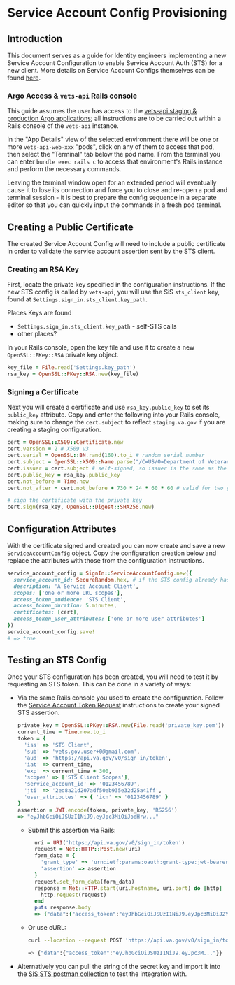 # Service Account Config Provisioning

## Introduction

This document serves as a guide for Identity engineers implementing a new Service Account Configuration to enable Service Account Auth (STS) for a new client. More details on Service Account Configs themselves can be found [here](./service_account.md).

### Argo Access & `vets-api` Rails console

This guide assumes the user has access to the [vets-api staging & production Argo applications](https://argocd.vfs.va.gov/applications?search=vets-api); all instructions are to be carried out within a Rails console of the `vets-api` instance.

In the "App Details" view of the selected environment there will be one or more `vets-api-web-xxx` "pods", click on any of them to access that pod, then select the "Terminal" tab below the pod name. From the terminal you can enter `bundle exec rails c` to access that environment's Rails instance and perform the necessary commands.

Leaving the terminal window open for an extended period will eventually cause it to lose its connection and force you to close and re-open a pod and terminal session - it is best to prepare the config sequence in a separate editor so that you can quickly input the commands in a fresh pod terminal.

## Creating a Public Certificate

The created Service Account Config will need to include a public certificate in order to validate the service account assertion sent by the STS client.

### Creating an RSA Key

First, locate the private key specified in the configuration instructions. If the new STS config is called by `vets-api`, you will use the SiS `sts_client` key, found at `Settings.sign_in.sts_client.key_path`.

Places Keys are found

* `Settings.sign_in.sts_client.key_path` - self-STS calls
* other places?

In your Rails console, open the key file and use it to create a new `OpenSSL::PKey::RSA` private key object.

```ruby
key_file = File.read('Settings.key_path')
rsa_key = OpenSSL::PKey::RSA.new(key_file)
```

### Signing a Certificate

Next you will create a certificate and use `rsa_key.public_key` to set its `public_key` attribute. Copy and enter the following into your Rails console, making sure to change the `cert.subject` to reflect `staging.va.gov` if you are creating a staging configuration.

```ruby
cert = OpenSSL::X509::Certificate.new
cert.version = 2 # X509 v3
cert.serial = OpenSSL::BN.rand(160).to_i # random serial number
cert.subject = OpenSSL::X509::Name.parse("/C=US/O=Department of Veterans Affairs/OU=VA.gov/CN=https://va.gov") # change CN to "https://staging.va.gov" for staging
cert.issuer = cert.subject # self-signed, so issuer is the same as the subject
cert.public_key = rsa_key.public_key
cert.not_before = Time.now
cert.not_after = cert.not_before + 730 * 24 * 60 * 60 # valid for two years

# sign the certificate with the private key
cert.sign(rsa_key, OpenSSL::Digest::SHA256.new)
```

## Configuration Attributes

With the certificate signed and created you can now create and save a new `ServiceAccountConfig` object. Copy the configuration creation below and replace the attributes with those from the configuration instructions.

```ruby
service_account_config = SignIn::ServiceAccountConfig.new({
  service_account_id: SecureRandom.hex, # if the STS config already has a specified service_account_id use it instead
  description: 'A Service Account Client',
  scopes: ['one or more URL scopes'],
  access_token_audience: 'STS Client',
  access_token_duration: 5.minutes,
  certificates: [cert],
  access_token_user_attributes: ['one or more user attributes']
})
service_account_config.save!
# => true
```

## Testing an STS Config

Once your STS configuration has been created, you will need to test it by requesting an STS token. This can be done in a variety of ways:

* Via the same Rails console you used to create the configuration. Follow the [Service Account Token Request](../auth_flows/service_account.md#service-account-token-request) instructions to create your signed STS assertion.

  ```ruby
  private_key = OpenSSL::PKey::RSA.new(File.read('private_key.pem'))
  current_time = Time.now.to_i
  token = {
    'iss' => 'STS Client',
    'sub' => 'vets.gov.user+0@gmail.com',
    'aud' => 'https://api.va.gov/v0/sign_in/token',
    'iat' => current_time,
    'exp' => current_time + 300,
    'scopes' => ['STS Client Scopes'],
    'service_account_id' => '0123456789',
    'jti' => '2ed8a21d207adf50eb935e32d25a41ff',
    'user_attributes' => { 'icn' => '0123456789' }
  }
  assertion = JWT.encode(token, private_key, 'RS256')
  => "eyJhbGciOiJSUzI1NiJ9.eyJpc3MiOiJodHrw..."
  ```

  * Submit this assertion via Rails:

    ```ruby
      uri = URI('https://api.va.gov/v0/sign_in/token')
      request = Net::HTTP::Post.new(uri)
      form_data = {
        'grant_type' => 'urn:ietf:params:oauth:grant-type:jwt-bearer',
        'assertion' => assertion
      }
      request.set_form_data(form_data)
      response = Net::HTTP.start(uri.hostname, uri.port) do |http|
        http.request(request)
      end
      puts response.body
      => {"data":{"access_token":"eyJhbGciOiJSUzI1NiJ9.eyJpc3MiOiJ2YS5nb3..."}}
    ```

  * Or use cURL:

    ```bash
    curl --location --request POST 'https://api.va.gov/v0/sign_in/token?grant_type=urn%3Aietf%3Aparams%3Aoauth%3Agrant-type%3Ajwt-bearer&assertion=<assertion>'

    => {"data":{"access_token":"eyJhbGciOiJSUzI1NiJ9.eyJpc3M..."}}
    ```


* Alternatively you can pull the string of the secret key and import it into the [SiS STS postman collection](../postman/postman.md) to test the integration with.